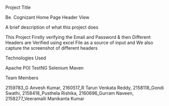 Project Title

Be. Cognizant Home Page Header View

A brief description of what this project does

This Project Firstly verifying the Email and Password & then Different Headers are Verified using excel File as a source of input and We also capture the screenshot of different headers

Technologies Used

Apache POI TestNG Selenium Maven

Team Members

2159783_G Anvesh Kumar, 2160517_R Tarun Venkata Reddy, 2158118_Gondi Swathi, 2158418_Pusthela Rishika, 2160696_Gurram Naveen, 2158277_Veeramalli Manikanta Kumar

